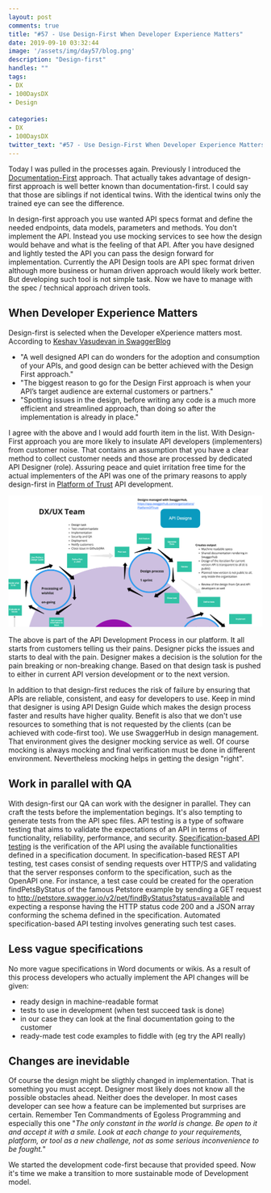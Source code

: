 ```yaml
---
layout: post
comments: true
title: "#57 - Use Design-First When Developer Experience Matters"
date: 2019-09-10 03:32:44
image: '/assets/img/day57/blog.png'
description: "Design-first"
handles: "" 
tags:
- DX 
- 100DaysDX
- Design

categories:
- DX
- 100DaysDX
twitter_text: "#57 - Use Design-First When Developer Experience Matters"
---
```


Today I was pulled in the processes again. Previously I introduced the [Documentation-First](https://100daysdx.com/49/) approach. That actually takes advantage of design-first approach is well better known than documentation-first. I could say that those are siblings if not identical twins. With the identical twins only the trained eye can see the difference. 

In design-first approach you use wanted API specs format and define the needed endpoints, data models, parameters and methods. You don't implement the API. Instead you use mocking services to see how the design would behave and what is the feeling of that API. After you have designed and lightly tested the API you can pass the design forward for implementation. Currently the API Design tools are API spec format driven although more business or human driven approach would likely work better. But developing such tool is not simple task. Now we have to manage with the spec / technical approach driven tools. 

## When Developer Experience Matters

Design-first is selected when the Developer eXperience matters most. According to [Keshav Vasudevan in SwaggerBlog](https://swagger.io/blog/api-design/design-first-or-code-first-api-development/) 
- "A well designed API can do wonders for the adoption and consumption of your APIs, and good design can be better achieved with the Design First approach."
- "The biggest reason to go for the Design First approach is when your API’s target audience are external customers or partners."
- "Spotting issues in the design, before writing any code is a much more efficient and streamlined approach, than doing so after the implementation is already in place."

I agree with the above and I would add fourth item in the list. With Design-First approach you are more likely to insulate API developers (implementers) from customer noise. That contains an assumption that you have a clear method to collect customer needs and those are processed by dedicated API Designer (role). Assuring peace and quiet irritation free time for the actual implementers of the API was one of the primary reasons to apply design-first in [Platform of Trust](https://platformoftrust.net) API development. 

<img itemprop="image" src="/assets/img/day57/design.jpg" alt="{{site.name}}"/>

The above is part of the API Development Process in our platform. It all starts from customers telling us their pains. Designer picks the issues and starts to deal with the pain. Designer makes a decision is the solution for the pain breaking or non-breaking change. Based on that design task is pushed to either in current API version development or to the next version. 

In addition to that design-first reduces the risk of failure by ensuring that APIs are reliable, consistent, and easy for developers to use. Keep in mind that designer is using API Design Guide which makes the design process faster and results have higher quality. Benefit is also that we don't use resources to something that is not requested by the clients (can be achieved with code-first too). We use SwaggerHub in design management. That environment gives the designer mocking service as well. Of course mocking is always mocking and final verification must be done in different environment. Nevertheless mocking helps in getting the design "right". 

## Work in parallel with QA

With design-first our QA can work with the designer in parallel. They can craft the tests before the implementation begings. It's also tempting to generate tests from the API spec files. API testing is a type of software testing that aims to validate the expectations of an API in terms of functionality, reliability, performance, and security. [Specification-based API testing](https://pdfs.semanticscholar.org/75ec/800467aa581a251cd66d5240be85159cbd41.pdf) is the verification of the API using the available functionalities defined in a specification document. In specification-based REST API testing, test cases consist of sending requests over HTTP/S and validating that the server responses conform to the specification, such as the OpenAPI one. For instance, a test case could be created for the operation findPetsByStatus of the famous Petstore example by sending a GET request to http://petstore.swagger.io/v2/pet/findByStatus?status=available and expecting a response having the HTTP status code 200 and a JSON array conforming the schema defined in the specification. Automated specification-based API testing involves generating such test cases.

## Less vague specifications

No more vague specifications in Word documents or wikis. As a result of this process developers who actually implement the API changes will be given:
- ready design in machine-readable format
- tests to use in development (when test succeed task is done)
- in our case they can look at the final documentation going to the customer
- ready-made test code examples to fiddle with (eg try the API really)

## Changes are inevidable

Of course the design might be sligthly changed in implementation. That is something you must accept. Designer most likely does not know all the possible obstacles ahead. Neither does the developer. In most cases developer can see how a feature can be implemented but surprises are certain. Remember Ten Commandments of Egoless Programming and especially this one "_The only constant in the world is change. Be open to it and accept it with a smile. Look at each change to your requirements, platform, or tool as a new challenge, not as some serious inconvenience to be fought._"

We started the development code-first because that provided speed. Now it's time we make a transition to more sustainable mode of Development model. 
